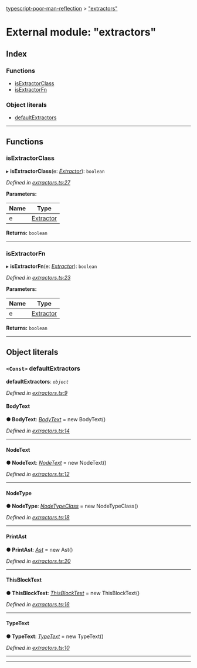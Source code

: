 [typescript-poor-man-reflection](../README.md) > ["extractors"](../modules/_extractors_.md)

# External module: "extractors"

## Index

### Functions

* [isExtractorClass](_extractors_.md#isextractorclass)
* [isExtractorFn](_extractors_.md#isextractorfn)

### Object literals

* [defaultExtractors](_extractors_.md#defaultextractors)

---

## Functions

<a id="isextractorclass"></a>

###  isExtractorClass

▸ **isExtractorClass**(e: *[Extractor](_types_.md#extractor)*): `boolean`

*Defined in [extractors.ts:27](https://github.com/cancerberoSgx/typescript-poor-man-reflection/blob/3569c96/src/extractors.ts#L27)*

**Parameters:**

| Name | Type |
| ------ | ------ |
| e | [Extractor](_types_.md#extractor) |

**Returns:** `boolean`

___
<a id="isextractorfn"></a>

###  isExtractorFn

▸ **isExtractorFn**(e: *[Extractor](_types_.md#extractor)*): `boolean`

*Defined in [extractors.ts:23](https://github.com/cancerberoSgx/typescript-poor-man-reflection/blob/3569c96/src/extractors.ts#L23)*

**Parameters:**

| Name | Type |
| ------ | ------ |
| e | [Extractor](_types_.md#extractor) |

**Returns:** `boolean`

___

## Object literals

<a id="defaultextractors"></a>

### `<Const>` defaultExtractors

**defaultExtractors**: *`object`*

*Defined in [extractors.ts:9](https://github.com/cancerberoSgx/typescript-poor-man-reflection/blob/3569c96/src/extractors.ts#L9)*

<a id="defaultextractors.bodytext"></a>

####  BodyText

**● BodyText**: *[BodyText](../classes/_extractors_basic_bodytext_.bodytext.md)* =  new BodyText()

*Defined in [extractors.ts:14](https://github.com/cancerberoSgx/typescript-poor-man-reflection/blob/3569c96/src/extractors.ts#L14)*

___
<a id="defaultextractors.nodetext"></a>

####  NodeText

**● NodeText**: *[NodeText](../classes/_extractors_basic_nodetext_.nodetext.md)* =  new NodeText()

*Defined in [extractors.ts:12](https://github.com/cancerberoSgx/typescript-poor-man-reflection/blob/3569c96/src/extractors.ts#L12)*

___
<a id="defaultextractors.nodetype"></a>

####  NodeType

**● NodeType**: *[NodeTypeClass](../classes/_extractors_nodetype_.nodetypeclass.md)* =  new NodeTypeClass()

*Defined in [extractors.ts:18](https://github.com/cancerberoSgx/typescript-poor-man-reflection/blob/3569c96/src/extractors.ts#L18)*

___
<a id="defaultextractors.printast"></a>

####  PrintAst

**● PrintAst**: *[Ast](../classes/_extractors_ast_.ast.md)* =  new Ast()

*Defined in [extractors.ts:20](https://github.com/cancerberoSgx/typescript-poor-man-reflection/blob/3569c96/src/extractors.ts#L20)*

___
<a id="defaultextractors.thisblocktext"></a>

####  ThisBlockText

**● ThisBlockText**: *[ThisBlockText](../classes/_extractors_basic_thisblocktext_.thisblocktext.md)* =  new ThisBlockText()

*Defined in [extractors.ts:16](https://github.com/cancerberoSgx/typescript-poor-man-reflection/blob/3569c96/src/extractors.ts#L16)*

___
<a id="defaultextractors.typetext"></a>

####  TypeText

**● TypeText**: *[TypeText](../classes/_extractors_basic_typetext_.typetext.md)* =  new TypeText()

*Defined in [extractors.ts:10](https://github.com/cancerberoSgx/typescript-poor-man-reflection/blob/3569c96/src/extractors.ts#L10)*

___

___

